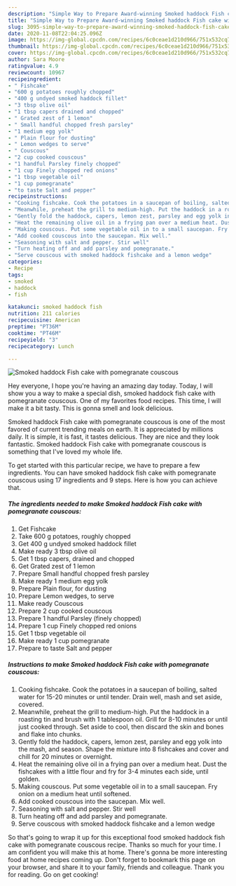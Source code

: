 ```yaml
---
description: "Simple Way to Prepare Award-winning Smoked haddock Fish cake with pomegranate couscous"
title: "Simple Way to Prepare Award-winning Smoked haddock Fish cake with pomegranate couscous"
slug: 3095-simple-way-to-prepare-award-winning-smoked-haddock-fish-cake-with-pomegranate-couscous
date: 2020-11-08T22:04:25.096Z
image: https://img-global.cpcdn.com/recipes/6c0ceae1d210d966/751x532cq70/smoked-haddock-fish-cake-with-pomegranate-couscous-recipe-main-photo.jpg
thumbnail: https://img-global.cpcdn.com/recipes/6c0ceae1d210d966/751x532cq70/smoked-haddock-fish-cake-with-pomegranate-couscous-recipe-main-photo.jpg
cover: https://img-global.cpcdn.com/recipes/6c0ceae1d210d966/751x532cq70/smoked-haddock-fish-cake-with-pomegranate-couscous-recipe-main-photo.jpg
author: Sara Moore
ratingvalue: 4.9
reviewcount: 10967
recipeingredient:
- " Fishcake"
- "600 g potatoes roughly chopped"
- "400 g undyed smoked haddock fillet"
- "3 tbsp olive oil"
- "1 tbsp capers drained and chopped"
- " Grated zest of 1 lemon"
- " Small handful chopped fresh parsley"
- "1 medium egg yolk"
- " Plain flour for dusting"
- " Lemon wedges to serve"
- " Couscous"
- "2 cup cooked couscous"
- "1 handful Parsley finely chopped"
- "1 cup Finely chopped red onions"
- "1 tbsp vegetable oil"
- "1 cup pomegranate"
- "to taste Salt and pepper"
recipeinstructions:
- "Cooking fishcake. Cook the potatoes in a saucepan of boiling, salted water for 15-20 minutes or until tender. Drain well, mash and set aside, covered."
- "Meanwhile, preheat the grill to medium-high. Put the haddock in a roasting tin and brush with 1 tablespoon oil. Grill for 8-10 minutes or until just cooked through. Set aside to cool, then discard the skin and bones and flake into chunks."
- "Gently fold the haddock, capers, lemon zest, parsley and egg yolk into the mash, and season. Shape the mixture into 8 fishcakes and cover and chill for 20 minutes or overnight."
- "Heat the remaining olive oil in a frying pan over a medium heat. Dust the fishcakes with a little flour and fry for 3-4 minutes each side, until golden."
- "Making couscous. Put some vegetable oil in to a small saucepan. Fry onion on a medium heat until softened."
- "Add cooked couscous into the saucepan. Mix well."
- "Seasoning with salt and pepper. Stir well"
- "Turn heating off and add parsley and pomegranate."
- "Serve couscous with smoked haddock fishcake and a lemon wedge"
categories:
- Recipe
tags:
- smoked
- haddock
- fish

katakunci: smoked haddock fish 
nutrition: 211 calories
recipecuisine: American
preptime: "PT36M"
cooktime: "PT46M"
recipeyield: "3"
recipecategory: Lunch

---
```



![Smoked haddock Fish cake with pomegranate couscous](https://img-global.cpcdn.com/recipes/6c0ceae1d210d966/751x532cq70/smoked-haddock-fish-cake-with-pomegranate-couscous-recipe-main-photo.jpg)

Hey everyone, I hope you're having an amazing day today. Today, I will show you a way to make a special dish, smoked haddock fish cake with pomegranate couscous. One of my favorites food recipes. This time, I will make it a bit tasty. This is gonna smell and look delicious.

Smoked haddock Fish cake with pomegranate couscous is one of the most favored of current trending meals on earth. It is appreciated by millions daily. It is simple, it is fast, it tastes delicious. They are nice and they look fantastic. Smoked haddock Fish cake with pomegranate couscous is something that I've loved my whole life.




To get started with this particular recipe, we have to prepare a few ingredients. You can have smoked haddock fish cake with pomegranate couscous using 17 ingredients and 9 steps. Here is how you can achieve that.

<!--inarticleads1-->

##### The ingredients needed to make Smoked haddock Fish cake with pomegranate couscous:

1. Get  Fishcake
1. Take 600 g potatoes, roughly chopped
1. Get 400 g undyed smoked haddock fillet
1. Make ready 3 tbsp olive oil
1. Get 1 tbsp capers, drained and chopped
1. Get  Grated zest of 1 lemon
1. Prepare  Small handful chopped fresh parsley
1. Make ready 1 medium egg yolk
1. Prepare  Plain flour, for dusting
1. Prepare  Lemon wedges, to serve
1. Make ready  Couscous
1. Prepare 2 cup cooked couscous
1. Prepare 1 handful Parsley (finely chopped)
1. Prepare 1 cup Finely chopped red onions
1. Get 1 tbsp vegetable oil
1. Make ready 1 cup pomegranate
1. Prepare to taste Salt and pepper




<!--inarticleads2-->

##### Instructions to make Smoked haddock Fish cake with pomegranate couscous:

1. Cooking fishcake. Cook the potatoes in a saucepan of boiling, salted water for 15-20 minutes or until tender. Drain well, mash and set aside, covered.
1. Meanwhile, preheat the grill to medium-high. Put the haddock in a roasting tin and brush with 1 tablespoon oil. Grill for 8-10 minutes or until just cooked through. Set aside to cool, then discard the skin and bones and flake into chunks.
1. Gently fold the haddock, capers, lemon zest, parsley and egg yolk into the mash, and season. Shape the mixture into 8 fishcakes and cover and chill for 20 minutes or overnight.
1. Heat the remaining olive oil in a frying pan over a medium heat. Dust the fishcakes with a little flour and fry for 3-4 minutes each side, until golden.
1. Making couscous. Put some vegetable oil in to a small saucepan. Fry onion on a medium heat until softened.
1. Add cooked couscous into the saucepan. Mix well.
1. Seasoning with salt and pepper. Stir well
1. Turn heating off and add parsley and pomegranate.
1. Serve couscous with smoked haddock fishcake and a lemon wedge




So that's going to wrap it up for this exceptional food smoked haddock fish cake with pomegranate couscous recipe. Thanks so much for your time. I am confident you will make this at home. There's gonna be more interesting food at home recipes coming up. Don't forget to bookmark this page on your browser, and share it to your family, friends and colleague. Thank you for reading. Go on get cooking!
